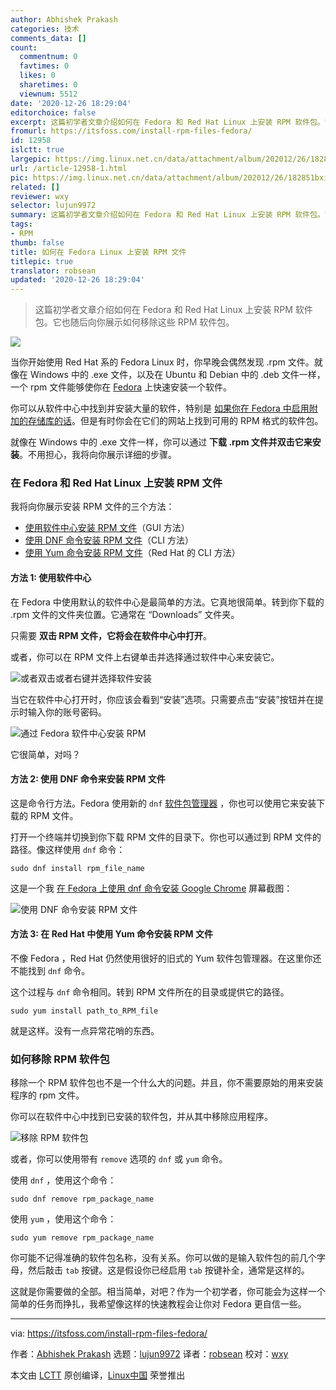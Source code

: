 ```yaml
---
author: Abhishek Prakash
categories: 技术
comments_data: []
count:
  commentnum: 0
  favtimes: 0
  likes: 0
  sharetimes: 0
  viewnum: 5512
date: '2020-12-26 18:29:04'
editorchoice: false
excerpt: 这篇初学者文章介绍如何在 Fedora 和 Red Hat Linux 上安装 RPM 软件包。它也随后向你展示如何移除这些 RPM 软件包。
fromurl: https://itsfoss.com/install-rpm-files-fedora/
id: 12958
islctt: true
largepic: https://img.linux.net.cn/data/attachment/album/202012/26/182851bxi1lstdz13siuif.jpg
url: /article-12958-1.html
pic: https://img.linux.net.cn/data/attachment/album/202012/26/182851bxi1lstdz13siuif.jpg.thumb.jpg
related: []
reviewer: wxy
selector: lujun9972
summary: 这篇初学者文章介绍如何在 Fedora 和 Red Hat Linux 上安装 RPM 软件包。它也随后向你展示如何移除这些 RPM 软件包。
tags:
- RPM
thumb: false
title: 如何在 Fedora Linux 上安装 RPM 文件
titlepic: true
translator: robsean
updated: '2020-12-26 18:29:04'
---
```



> 
> 这篇初学者文章介绍如何在 Fedora 和 Red Hat Linux 上安装 RPM 软件包。它也随后向你展示如何移除这些 RPM 软件包。
> 
> 
> 


![](/data/attachment/album/202012/26/182851bxi1lstdz13siuif.jpg)


当你开始使用 Red Hat 系的 Fedora Linux 时，你早晚会偶然发现 .rpm 文件。就像在 Windows 中的 .exe 文件，以及在 Ubuntu 和 Debian 中的 .deb 文件一样，一个 rpm 文件能够使你在 [Fedora](https://getfedora.org/) 上快速安装一个软件。


你可以从软件中心中找到并安装大量的软件，特别是 [如果你在 Fedora 中启用附加的存储库的话](https://itsfoss.com/fedora-third-party-repos/)。但是有时你会在它们的网站上找到可用的 RPM 格式的软件包。


就像在 Windows 中的 .exe 文件一样，你可以通过 **下载 .rpm 文件并双击它来安装**。不用担心，我将向你展示详细的步骤。


### 在 Fedora 和 Red Hat Linux 上安装 RPM 文件


我将向你展示安装 RPM 文件的三个方法：


* [使用软件中心安装 RPM 文件](file:///Users/xingyuwang/develop/TranslateProject-wxy/translated/tech/tmp.TvkJtlRJ6T#gui-method)（GUI 方法）
* [使用 DNF 命令安装 RPM 文件](file:///Users/xingyuwang/develop/TranslateProject-wxy/translated/tech/tmp.TvkJtlRJ6T#use-dnf)（CLI 方法）
* [使用 Yum 命令安装 RPM 文件](file:///Users/xingyuwang/develop/TranslateProject-wxy/translated/tech/tmp.TvkJtlRJ6T#use-yum)（Red Hat 的 CLI 方法）


#### 方法 1: 使用软件中心


在 Fedora 中使用默认的软件中心是最简单的方法。它真地很简单。转到你下载的 .rpm 文件的文件夹位置。它通常在 “Downloads” 文件夹。


只需要 **双击 RPM 文件，它将会在软件中心中打开**。


或者，你可以在 RPM 文件上右键单击并选择通过软件中心来安装它。


![或者双击或者右键并选择软件安装](/data/attachment/album/202012/26/182904r8zjjox8tb8bt4fz.png)


当它在软件中心打开时，你应该会看到“安装”选项。只需要点击“安装”按钮并在提示时输入你的账号密码。


![通过 Fedora 软件中心安装 RPM](/data/attachment/album/202012/26/182904r3qdd2ii3tgqdqpd.jpg)


它很简单，对吗？


#### 方法 2: 使用 DNF 命令来安装 RPM 文件


这是命令行方法。Fedora 使用新的 `dnf` [软件包管理器](https://itsfoss.com/package-manager/) ，你也可以使用它来安装下载的 RPM 文件。


打开一个终端并切换到你下载 RPM 文件的目录下。你也可以通过到 RPM 文件的路径。像这样使用 `dnf` 命令：



```
sudo dnf install rpm_file_name

```

这是一个我 [在 Fedora 上使用 dnf 命令安装 Google Chrome](https://itsfoss.com/install-google-chrome-fedora/) 屏幕截图：


![使用 DNF 命令安装 RPM 文件](/data/attachment/album/202012/26/182905n5t05irh0sz13kxw.jpg)


#### 方法 3: 在 Red Hat 中使用 Yum 命令安装 RPM 文件


不像 Fedora ，Red Hat 仍然使用很好的旧式的 Yum 软件包管理器。在这里你还不能找到 `dnf` 命令。


这个过程与 `dnf` 命令相同。转到 RPM 文件所在的目录或提供它的路径。



```
sudo yum install path_to_RPM_file

```

就是这样。没有一点异常花哨的东西。


### 如何移除 RPM 软件包


移除一个 RPM 软件包也不是一个什么大的问题。并且，你不需要原始的用来安装程序的 rpm 文件。


你可以在软件中心中找到已安装的软件包，并从其中移除应用程序。


![移除 RPM 软件包](/data/attachment/album/202012/26/182905n7uxgepdqxk83j31.jpg)


或者，你可以使用带有 `remove` 选项的 `dnf` 或 `yum` 命令。


使用 `dnf` ，使用这个命令：



```
sudo dnf remove rpm_package_name

```

使用 `yum` ，使用这个命令：



```
sudo yum remove rpm_package_name

```

你可能不记得准确的软件包名称，没有关系。你可以做的是输入软件包的前几个字母，然后敲击 `tab` 按键。这是假设你已经启用 `tab` 按键补全，通常是这样的。


这就是你需要做的全部。相当简单，对吧？作为一个初学者，你可能会为这样一个简单的任务而挣扎，我希望像这样的快速教程会让你对 Fedora 更自信一些。




---


via: <https://itsfoss.com/install-rpm-files-fedora/>


作者：[Abhishek Prakash](https://itsfoss.com/author/abhishek/) 选题：[lujun9972](https://github.com/lujun9972) 译者：[robsean](https://github.com/robsean) 校对：[wxy](https://github.com/wxy)


本文由 [LCTT](https://github.com/LCTT/TranslateProject) 原创编译，[Linux中国](https://linux.cn/) 荣誉推出